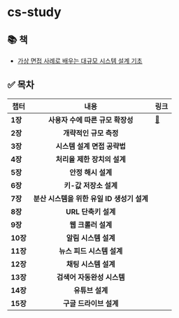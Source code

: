 # cs-study

## 📚 책
* [가상 면접 사례로 배우는 대규모 시스템 설계 기초](https://product.kyobobook.co.kr/detail/S000001033116)

## ✅ 목차
| 챕터 | 내용 | 링크 |
|--------|:-------:|-------|
| **1장** | **사용자 수에 따른 규모 확장성** | [🔗](./System%20Design%20Interview%20Part1/Section%201.md) |
| **2장** | **개략적인 규모 측정** | |
| **3장** | **시스템 설계 면접 공략법** | |
| **4장** | **처리율 제한 장치의 설계** | |
| **5장** | **안정 해시 설계** | |
| **6장** | **키-값 저장소 설계** | |
| **7장** | **분산 시스템을 위한 유일 ID 생성기 설계** | |
| **8장** | **URL 단축키 설계** | |
| **9장** | **웹 크롤러 설계** | |
| **10장** | **알림 시스템 설계** | |
| **11장** | **뉴스 피드 시스템 설계** | |
| **12장** | **채팅 시스템 설계** | |
| **13장** | **검색어 자동완성 시스템** | |
| **14장** | **유튜브 설계** | |
| **15장** | **구글 드라이브 설계** | |